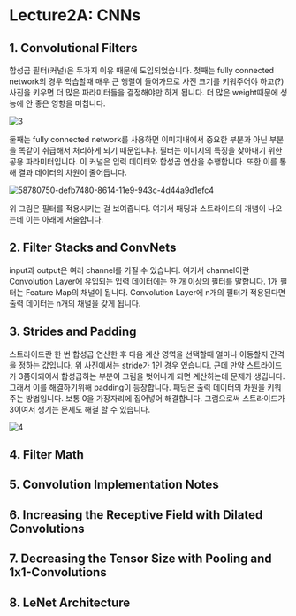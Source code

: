 # Lecture2A: CNNs
## 1. Convolutional Filters
합성곱 필터(커널)은 두가지 이유 때문에 도입되었습니다. 첫째는 fully connected network의 경우 학습할때 매우 큰 행렬이 들어가므로 사진 크기를 키워주어야 하고(?) 사진을 키우면 더 많은 파라미터들을 결정해야만 하게 됩니다. 더 많은 weight때문에 성능에 안 좋은 영향을 미칩니다.

![3](https://user-images.githubusercontent.com/63699718/119652853-96709d80-be61-11eb-9e2f-9660b10dc85f.PNG)

둘째는 fully connected network를 사용하면 이미지내에서 중요한 부분과 아닌 부분을 똑같이 취급해서 처리하게 되기 때문입니다. 
필터는 이미지의 특징을 찾아내기 위한 공용 파라미터입니다. 이 커널은 입력 데이터와 합성곱 연산을 수행합니다. 또한 이를 통해 결과 데이터의 차원이 줄어듭니다. 

![58780750-defb7480-8614-11e9-943c-4d44a9d1efc4](https://user-images.githubusercontent.com/63699718/119650876-4b558b00-be5f-11eb-925c-f95bad9693d2.gif)

위 그림은 필터를 적용시키는 걸 보여줍니다. 여기서 패딩과 스트라이드의 개념이 나오는데 이는 아래에 서술합니다.

## 2. Filter Stacks and ConvNets
input과 output은 여러 channel를 가질 수 있습니다. 여기서 channel이란 Convolution Layer에 유입되는 입력 데이터에는 한 개 이상의 필터를 말합니다. 1개 필터는 Feature Map의 채널이 됩니다.
Convolution Layer에 n개의 필터가 적용된다면 출력 데이터는 n개의 채널을 갖게 됩니다.

## 3. Strides and Padding
스트라이드란 한 번 합성곱 연산한 후 다음 계산 영역을 선택할때 얼마나 이동할지 간격을 정하는 값입니다. 위 사진에서는 stride가 1인 경우 였습니다. 근데 만약 스트라이드가 3쯤이되어서 합성곱하는 부분이 그림을 벗어나게 되면 계산하는데 문제가 생깁니다. 그래서 이를 해결하기위해 padding이 등장합니다. 패딩은 출력 데이터의 차원을 키워주는 방법입니다. 보통 0을 가장자리에 집어넣어 해결합니다. 그럼으로써 스트라이드가 3이여서 생기는 문제도 해결 할 수 있습니다. 

![4](https://user-images.githubusercontent.com/63699718/119655817-f3ba1e00-be64-11eb-9988-6988e12d56c3.PNG)

## 4. Filter Math


## 5. Convolution Implementation Notes
## 6. Increasing the Receptive Field with Dilated Convolutions
## 7. Decreasing the Tensor Size with Pooling and 1x1-Convolutions
## 8. LeNet Architecture
